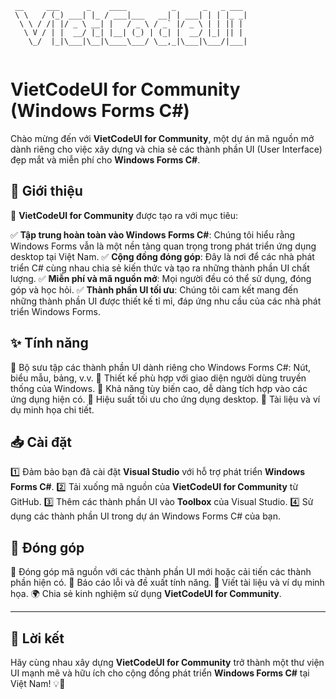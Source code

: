 ```
 __     ___      _    ____          _      _   _ ___ 
 \ \   / (_) ___| |_ / ___|___   __| | ___| | | |_ _|
  \ \ / /| |/ _ \ __| |   / _ \ / _` |/ _ \ | | || | 
   \ V / | |  __/ |_| |__| (_) | (_| |  __/ |_| || | 
    \_/  |_|\___|\__|\____\___/ \__,_|\___|\___/|___|
                                                     
```

# VietCodeUI for Community (Windows Forms C#)

Chào mừng đến với **VietCodeUI for Community**, một dự án mã nguồn mở dành riêng cho việc xây dựng và chia sẻ các thành phần UI (User Interface) đẹp mắt và miễn phí cho **Windows Forms C#**.

## 🎯 Giới thiệu

🚀 **VietCodeUI for Community** được tạo ra với mục tiêu:

✅ **Tập trung hoàn toàn vào Windows Forms C#**: Chúng tôi hiểu rằng Windows Forms vẫn là một nền tảng quan trọng trong phát triển ứng dụng desktop tại Việt Nam.
✅ **Cộng đồng đóng góp**: Đây là nơi để các nhà phát triển C# cùng nhau chia sẻ kiến thức và tạo ra những thành phần UI chất lượng.
✅ **Miễn phí và mã nguồn mở**: Mọi người đều có thể sử dụng, đóng góp và học hỏi.
✅ **Thành phần UI tối ưu**: Chúng tôi cam kết mang đến những thành phần UI được thiết kế tỉ mỉ, đáp ứng nhu cầu của các nhà phát triển Windows Forms.

## ✨ Tính năng

🔹 Bộ sưu tập các thành phần UI dành riêng cho Windows Forms C#: Nút, biểu mẫu, bảng, v.v.
🔹 Thiết kế phù hợp với giao diện người dùng truyền thống của Windows.
🔹 Khả năng tùy biến cao, dễ dàng tích hợp vào các ứng dụng hiện có.
🔹 Hiệu suất tối ưu cho ứng dụng desktop.
🔹 Tài liệu và ví dụ minh họa chi tiết.

## 📥 Cài đặt

1️⃣ Đảm bảo bạn đã cài đặt **Visual Studio** với hỗ trợ phát triển **Windows Forms C#**.
2️⃣ Tải xuống mã nguồn của **VietCodeUI for Community** từ GitHub.
3️⃣ Thêm các thành phần UI vào **Toolbox** của Visual Studio.
4️⃣ Sử dụng các thành phần UI trong dự án Windows Forms C# của bạn.

## 🤝 Đóng góp

🔧 Đóng góp mã nguồn với các thành phần UI mới hoặc cải tiến các thành phần hiện có.
🐞 Báo cáo lỗi và đề xuất tính năng.
📖 Viết tài liệu và ví dụ minh họa.
🌍 Chia sẻ kinh nghiệm sử dụng **VietCodeUI for Community**.

---

## 🚀 Lời kết

Hãy cùng nhau xây dựng **VietCodeUI for Community** trở thành một thư viện UI mạnh mẽ và hữu ích cho cộng đồng phát triển **Windows Forms C#** tại Việt Nam! 💡🎨

